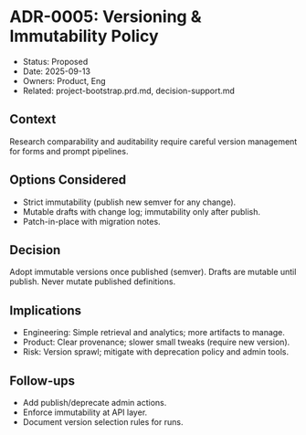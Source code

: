# ADR-0005: Versioning & Immutability Policy

- Status: Proposed
- Date: 2025-09-13
- Owners: Product, Eng
- Related: project-bootstrap.prd.md, decision-support.md

## Context
Research comparability and auditability require careful version management for forms and prompt pipelines.

## Options Considered
- Strict immutability (publish new semver for any change).
- Mutable drafts with change log; immutability only after publish.
- Patch-in-place with migration notes.

## Decision
Adopt immutable versions once published (semver). Drafts are mutable until publish. Never mutate published definitions.

## Implications
- Engineering: Simple retrieval and analytics; more artifacts to manage.
- Product: Clear provenance; slower small tweaks (require new version).
- Risk: Version sprawl; mitigate with deprecation policy and admin tools.

## Follow-ups
- Add publish/deprecate admin actions.
- Enforce immutability at API layer.
- Document version selection rules for runs.

